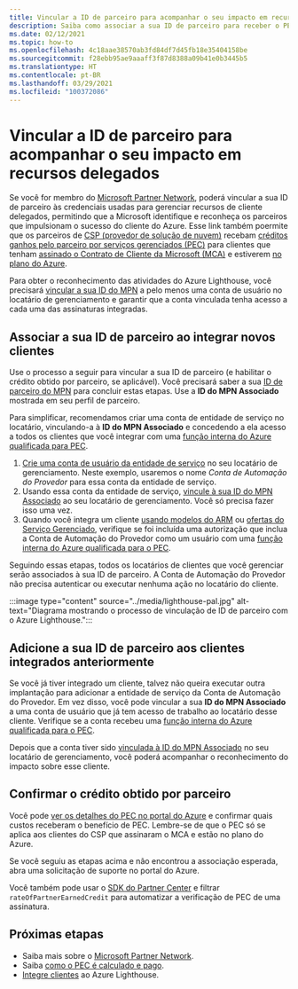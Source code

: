 ```yaml
---
title: Vincular a ID de parceiro para acompanhar o seu impacto em recursos delegados
description: Saiba como associar a sua ID de parceiro para receber o PEC (crédito obtido por parceiro) nos recursos do cliente que você gerencia por meio do Azure Lighthouse.
ms.date: 02/12/2021
ms.topic: how-to
ms.openlocfilehash: 4c18aae38570ab3fd84df7d45fb18e35404158be
ms.sourcegitcommit: f28ebb95ae9aaaff3f87d8388a09b41e0b3445b5
ms.translationtype: HT
ms.contentlocale: pt-BR
ms.lasthandoff: 03/29/2021
ms.locfileid: "100372086"
---
```

# <a name="link-your-partner-id-to-track-your-impact-on-delegated-resources"></a>Vincular a ID de parceiro para acompanhar o seu impacto em recursos delegados 

Se você for membro do [Microsoft Partner Network](https://partner.microsoft.com/), poderá vincular a sua ID de parceiro às credenciais usadas para gerenciar recursos de cliente delegados, permitindo que a Microsoft identifique e reconheça os parceiros que impulsionam o sucesso do cliente do Azure. Esse link também poermite que os parceiros de [CSP (provedor de solução de nuvem)](/partner-center/csp-overview) recebam [créditos ganhos pelo parceiro por serviços gerenciados (PEC)](/partner-center/partner-earned-credit) para clientes que tenham [assinado o Contrato de Cliente da Microsoft (MCA)](/partner-center/confirm-customer-agreement) e estiverem [no plano do Azure](/partner-center/azure-plan-get-started).

Para obter o reconhecimento das atividades do Azure Lighthouse, você precisará [vincular a sua ID do MPN](../../cost-management-billing/manage/link-partner-id.md) a pelo menos uma conta de usuário no locatário de gerenciamento e garantir que a conta vinculada tenha acesso a cada uma das assinaturas integradas.

## <a name="associate-your-partner-id-when-you-onboard-new-customers"></a>Associar a sua ID de parceiro ao integrar novos clientes

Use o processo a seguir para vincular a sua ID de parceiro (e habilitar o crédito obtido por parceiro, se aplicável). Você precisará saber a sua [ID de parceiro do MPN](/partner-center/partner-center-account-setup#locate-your-mpn-id) para concluir estas etapas. Use a **ID do MPN Associado** mostrada em seu perfil de parceiro.

Para simplificar, recomendamos criar uma conta de entidade de serviço no locatário, vinculando-a à **ID do MPN Associado** e concedendo a ela acesso a todos os clientes que você integrar com uma [função interna do Azure qualificada para PEC](/partner-center/azure-roles-perms-pec).

1. [Crie uma conta de usuário da entidade de serviço](../../active-directory/develop/howto-authenticate-service-principal-powershell.md) no seu locatário de gerenciamento. Neste exemplo, usaremos o nome *Conta de Automação do Provedor* para essa conta da entidade de serviço.
1. Usando essa conta da entidade de serviço, [vincule à sua ID do MPN Associado](../../cost-management-billing/manage/link-partner-id.md#link-to-a-partner-id) ao seu locatário de gerenciamento. Você só precisa fazer isso uma vez.
1. Quando você integra um cliente [usando modelos do ARM](onboard-customer.md) ou [ofertas do Serviço Gerenciado](publish-managed-services-offers.md), verifique se foi incluída uma autorização que inclua a Conta de Automação do Provedor como um usuário com uma [função interna do Azure qualificada para o PEC](/partner-center/azure-roles-perms-pec).

Seguindo essas etapas, todos os locatários de clientes que você gerenciar serão associados à sua ID de parceiro. A Conta de Automação do Provedor não precisa autenticar ou executar nenhuma ação no locatário do cliente.

:::image type="content" source="../media/lighthouse-pal.jpg" alt-text="Diagrama mostrando o processo de vinculação de ID de parceiro com o Azure Lighthouse.":::

## <a name="add-your-partner-id-to-previously-onboarded-customers"></a>Adicione a sua ID de parceiro aos clientes integrados anteriormente

Se você já tiver integrado um cliente, talvez não queira executar outra implantação para adicionar a entidade de serviço da Conta de Automação do Provedor. Em vez disso, você pode vincular a sua **ID do MPN Associado** a uma conta de usuário que já tem acesso de trabalho ao locatário desse cliente. Verifique se a conta recebeu uma [função interna do Azure qualificada para o PEC](/partner-center/azure-roles-perms-pec).

Depois que a conta tiver sido [vinculada à ID do MPN Associado](../../cost-management-billing/manage/link-partner-id.md#link-to-a-partner-id) no seu locatário de gerenciamento, você poderá acompanhar o reconhecimento do impacto sobre esse cliente.

## <a name="confirm-partner-earned-credit"></a>Confirmar o crédito obtido por parceiro

Você pode [ver os detalhes do PEC no portal do Azure](/partner-center/partner-earned-credit-explanation#azure-cost-management) e confirmar quais custos receberam o benefício de PEC. Lembre-se de que o PEC só se aplica aos clientes do CSP que assinaram o MCA e estão no plano do Azure.

Se você seguiu as etapas acima e não encontrou a associação esperada, abra uma solicitação de suporte no portal do Azure.

Você também pode usar o [SDK do Partner Center](/partner-center/develop/get-invoice-unbilled-consumption-lineitems) e filtrar `rateOfPartnerEarnedCredit` para automatizar a verificação de PEC de uma assinatura.

## <a name="next-steps"></a>Próximas etapas

- Saiba mais sobre o [Microsoft Partner Network](/partner-center/mpn-overview).
- Saiba [como o PEC é calculado e pago](/partner-center/partner-earned-credit-explanation).
- [Integre clientes](onboard-customer.md) ao Azure Lighthouse.